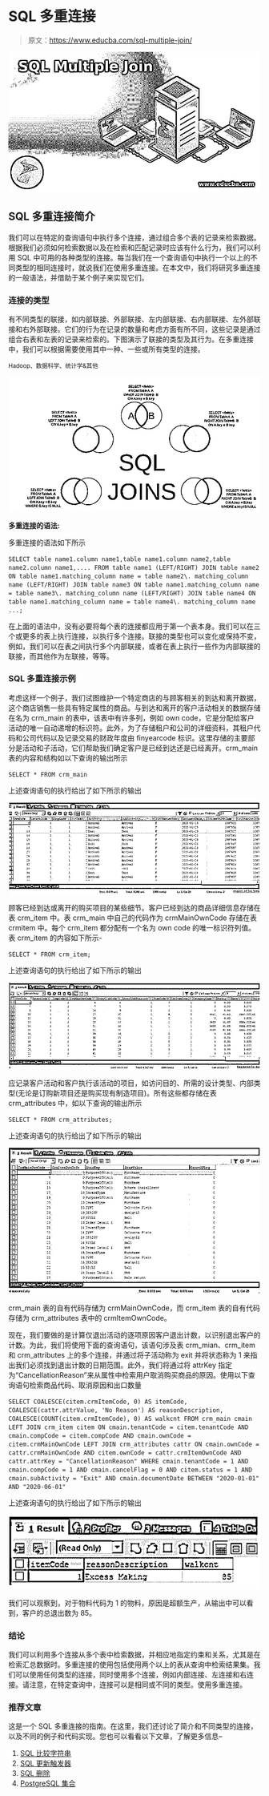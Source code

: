# SQL 多重连接

> 原文：<https://www.educba.com/sql-multiple-join/>

![SQL Multiple Join ](img/2873993c7a8aba2e1b47092f588b7902.png)



## SQL 多重连接简介

我们可以在特定的查询语句中执行多个连接，通过组合多个表的记录来检索数据。根据我们必须如何检索数据以及在检索和匹配记录时应该有什么行为，我们可以利用 SQL 中可用的各种类型的连接。每当我们在一个查询语句中执行一个以上的不同类型的相同连接时，就说我们在使用多重连接。在本文中，我们将研究多重连接的一般语法，并借助于某个例子来实现它们。

### 连接的类型

有不同类型的联接，如内部联接、外部联接、左内部联接、右内部联接、左外部联接和右外部联接。它们的行为在记录的数量和考虑方面有所不同，这些记录是通过组合右表和左表的记录来检索的。下图演示了联接的类型及其行为。在多重连接中，我们可以根据需要使用其中一种、一些或所有类型的连接。

<small>Hadoop、数据科学、统计学&其他</small>

![SQL Multiple Join -1.1](img/f2d365998d8e2110c044b499cebc1948.png)



**多重连接的语法:**

多重连接的语法如下所示

`SELECT table name1.column name1,table name1.column name2,table name2.column name1,....
FROM table name1
(LEFT/RIGHT) JOIN table name2
ON table name1.matching_column name = table name2\. matching_column name
(LEFT/RIGHT) JOIN table name3
ON table name1.matching_column name = table name3\. matching_column name
(LEFT/RIGHT) JOIN table name4
ON table name1.matching_column name = table name4\. matching_column name
...;`

在上面的语法中，没有必要将每个表的连接都应用于第一个表本身。我们可以在三个或更多的表上执行连接，以执行多个连接。联接的类型也可以变化或保持不变，例如，我们可以在表之间执行多个内部联接，或者在表上执行一些作为内部联接的联接，而其他作为左联接，等等。

### SQL 多重连接示例

考虑这样一个例子，我们试图维护一个特定商店的与顾客相关的到达和离开数据，这个商店销售一些具有特定属性的商品。与到达和离开的客户活动相关的数据存储在名为 crm_main 的表中，该表中有许多列，例如 own code，它是分配给客户活动的唯一自动递增的标识符。此外，为了存储租户和公司的详细资料，其租户代码和公司代码以及记录交易的财政年度由 finyearcode 标识。这里存储的主要部分是活动和子活动，它们帮助我们确定客户是已经到达还是已经离开。crm_main 表的内容和结构如以下查询的输出所示

`SELECT * FROM crm_main`

上述查询语句的执行给出了如下所示的输出

![SQL Multiple Join -1.2](img/61aa5bee19c6be896040a3134b1b4b8d.png)



顾客已经到达或离开的购买项目的某些细节。客户已经到达的商品详细信息存储在表 crm_item 中。表 crm_main 中自己的代码作为 crmMainOwnCode 存储在表 crmitem 中。每个 crm_item 都分配有一个名为 own code 的唯一标识符列值。表 crm_item 的内容如下所示-

`SELECT * FROM crm_item;`

上述查询语句的执行给出了如下所示的输出

![Output -1.3](img/788ad1363bbf4ac40e2e6b2086a21dd0.png)



应记录客户活动和客户执行该活动的项目，如访问目的、所需的设计类型、内部类型(无论是订购新项目还是购买现有制造项目)。所有这些都存储在表 crm_attributes 中，如以下查询的输出所示

`SELECT * FROM crm_attributes;`

上述查询语句的执行给出了如下所示的输出

![Output -1.4](img/9356776ccd040d46f0ff9d891a8fe7d1.png)



crm_main 表的自有代码存储为 crmMainOwnCode，而 crm_item 表的自有代码存储为 crm_attributes 表中的 crmItemOwnCode。

现在，我们要做的是计算仅退出活动的逐项原因客户退出计数，以识别退出客户的计数。为此，我们将使用下面的查询语句，该语句涉及表 crm_mian、crm_item 和 crm_attributes 上的多个连接，并通过将子活动称为 exit 并将状态称为 1 来指出我们必须找到退出计数的日期范围。此外，我们将通过将 attrKey 指定为“CancellationReason”来从属性中检索用户取消购买商品的原因。使用以下查询语句检索商品代码、取消原因和出口数量

`SELECT
COALESCE(citem.crmItemCode, 0) AS itemCode,
COALESCE(cattr.attrValue, 'No Reason') AS reasonDescription,
COALESCE(COUNT(citem.crmItemCode), 0) AS walkcnt
FROM
crm_main cmain
LEFT JOIN crm_item citem
ON cmain.tenantCode = citem.tenantCode
AND cmain.compCode = citem.compCode
AND cmain.ownCode = citem.crmMainOwnCode
LEFT JOIN crm_attributes cattr
ON cmain.ownCode = cattr.crmMainOwnCode
AND citem.ownCode = cattr.crmItemOwnCode
AND cattr.attrKey = "CancellationReason"
WHERE cmain.tenantCode = 1
AND cmain.compCode = 1
AND cmain.cancelFlag = 0
AND citem.status = 1
AND cmain.subActivity = "Exit"
AND cmain.documentDate BETWEEN "2020-01-01"
AND "2020-06-01"`

上述查询语句的执行给出了如下所示的输出

![Output -1.5](img/41c178495292e2c226f598000fde459e.png)



我们可以观察到，对于物料代码为 1 的物料，原因是超额生产，从输出中可以看到，客户的总退出数为 85。

### 结论

我们可以利用多个连接从多个表中检索数据，并相应地指定约束和关系，尤其是在检索汇总数据时。多重连接的使用包括使用两个以上的表从查询中检索结果集。我们可以使用任何类型的连接，同时使用多个连接，例如内部连接、左连接和右连接。请注意，在特定查询中，连接可以是相同或不同的类型。使用多重连接。

### 推荐文章

这是一个 SQL 多重连接的指南。在这里，我们还讨论了简介和不同类型的连接，以及不同的例子和代码实现。您也可以看看以下文章，了解更多信息–

1.  [SQL 比较字符串](https://www.educba.com/sql-compare-string/)
2.  [SQL 更新触发器](https://www.educba.com/sql-update-trigger/)
3.  [SQL 删除](https://www.educba.com/sql-delete/)
4.  [PostgreSQL 集合](https://www.educba.com/postgresql-set/)





